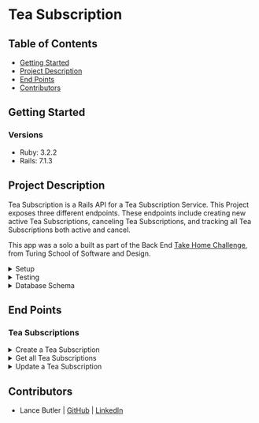 # Tea Subscription

## Table of Contents
- [Getting Started](#getting-started)
- [Project Description](#project-description)
- [End Points](#end-points)
- [Contributors](#contributors)

## Getting Started
### Versions
- Ruby: 3.2.2
- Rails: 7.1.3

## Project Description

Tea Subscription is a Rails API for a Tea Subscription Service. This Project exposes three different endpoints. These endpoints include creating new active Tea Subscriptions, canceling Tea Subscriptions, and tracking all Tea Subscriptions both active and cancel.

This app was a solo a built as part of the Back End [Take Home Challenge](https://mod4.turing.edu/projects/take_home/take_home_be), from Turing School of Software and Design.

<details>
  <summary>Setup</summary>
  1. Fork and/or Clone this Repo from GitHub.
  2. In your terminal use `$ git clone <ssh or https path>`.
  3. Change into the cloned directory using `$ cd example`.
  4. Install the gem packages using `$ bundle install`.
  5. Database Migrations can be set up by running: 
  ``` bash 
  $ rails rake db:{drop,create,migrate,seed}
  ```
</details>

<details>
  <summary>Testing</summary>

  Test using the terminal utilizing RSpec:

  ```bash
  $ bundle exec rspec spec/<follow directory path to test specific files>
  ```

  or test the whole suite with `$ bundle exec rspec`

  Test Results as of 8/25/24: 100% test coverage via gem .simplecov
</details>

<details>
  <summary>Database Schema</summary>
  
```
ActiveRecord::Schema[7.1].define(version: 2024_08_20_044257) do
  # These are extensions that must be enabled in order to support this database
  enable_extension "plpgsql"

  create_table "customer_subscriptions", force: :cascade do |t|
    t.bigint "customer_id", null: false
    t.bigint "subscription_id", null: false
    t.integer "status", default: 0, null: false
    t.datetime "created_at", null: false
    t.datetime "updated_at", null: false
    t.index ["customer_id"], name: "index_customer_subscriptions_on_customer_id"
    t.index ["subscription_id"], name: "index_customer_subscriptions_on_subscription_id"
  end

  create_table "customers", force: :cascade do |t|
    t.string "first_name", null: false
    t.string "last_name", null: false
    t.string "email", null: false
    t.string "address", null: false
    t.datetime "created_at", null: false
    t.datetime "updated_at", null: false
  end

  create_table "subscriptions", force: :cascade do |t|
    t.string "title", null: false
    t.float "price", null: false
    t.integer "frequency", null: false
    t.datetime "created_at", null: false
    t.datetime "updated_at", null: false
  end

  create_table "tea_subscriptions", force: :cascade do |t|
    t.bigint "subscription_id", null: false
    t.bigint "tea_id", null: false
    t.datetime "created_at", null: false
    t.datetime "updated_at", null: false
    t.index ["subscription_id"], name: "index_tea_subscriptions_on_subscription_id"
    t.index ["tea_id"], name: "index_tea_subscriptions_on_tea_id"
  end

  create_table "teas", force: :cascade do |t|
    t.string "title"
    t.string "description"
    t.float "tempature"
    t.integer "brew_time"
    t.datetime "created_at", null: false
    t.datetime "updated_at", null: false
  end

  add_foreign_key "customer_subscriptions", "customers"
  add_foreign_key "customer_subscriptions", "subscriptions"
  add_foreign_key "tea_subscriptions", "subscriptions"
  add_foreign_key "tea_subscriptions", "teas"
end
```
</details>

## End Points
### Tea Subscriptions
<details>
<summary> Create a Tea Subscription </summary>

Request:

```http
POST /api/v1/customer_subscriptions
Content-Type: application/json
Accept: application/json
```

Body: 

```json
{
  "subscription_id": "1",
  "customer_id": "1",
  "status": "cancelled"
}
```

Response: `status: 200`

```json
{
  "data": {
    "id": "5",
    "type": "customer_subscription",
    "attributes": {
      "status": "active"
    },
    "relationships": {
      "customer": {
        "data": {
          "id": "1",
          "type": "customer"
        }
      },
      "subscription": {
        "data": {
          "id": "1",
          "type": "subscription"
        }
      }
    }
  }
}
```
</details>

<details>
<summary> Get all Tea Subscriptions </summary>

Request:

```http
GET /customers/:id/customer_subscriptions
Content-Type: application/json
Accept: application/json
```

Response: `status: 200`

```json
{
  "data": [
    {
      "id": "1",
      "type": "customer_subscription",
      "attributes": {
        "status": "active"
      },
      "relationships": {
          "customer": {
            "data": {
              "id": "1",
              "type": "customer"
            }
          },
          "subscription": {
            "data": {
              "id": "1",
              "type": "subscription"
            }
          }
      }
    },
    {
      "id": "2",
      "type": "customer_subscription",
      "attributes": {
        "status": "cancelled"
      },
      "relationships": {
          "customer": {
            "data": {
              "id": "1",
              "type": "customer"
            }
          },
          "subscription": {
            "data": {
              "id": "1",
              "type": "subscription"
            }
          }
      }
    },
    {
      "id": "3",
      "type": "customer_subscription",
      "attributes": {
        "status": "active"
      },
      "relationships": {
          "customer": {
            "data": {
              "id": "1",
              "type": "customer"
            }
          },
        "subscription": {
          "data": {
            "id": "1",
            "type": "subscription"
          }
        }
      }
    },
    {
      "id": "4",
      "type": "customer_subscription",
      "attributes": {
        "status": "cancelled"
      },
      "relationships": {
          "customer": {
            "data": {
              "id": "1",
              "type": "customer"
            }
          },
        "subscription": {
          "data": {
            "id": "1",
            "type": "subscription"
          }
        }
      }
    }
  ]
}
```
</details>

<details>
<summary> Update a Tea Subscription </summary>

Request:

```http
PATCH /api/v1/customer_subscriptions/:id/cancel
Content-Type: application/json
Accept: application/json
```

Body: 

```json
{
  "status": "active"
}
```

Response: `status: 200`

```json
{
  "data": {
    "id": "2",
    "type": "customer_subscription",
    "attributes": {
      "status": "active"
    },
    "relationships": {
        "customer": {
            "data": {
                "id": "1",
                "type": "customer"
            }
        },
        "subscription": {
            "data": {
                "id": "1",
                "type": "subscription"
            }
        }
    }
  }
}
```
</details>

## Contributors

* Lance Butler | [GitHub](https://github.com/LJ9332) | [LinkedIn](https://www.linkedin.com/in/lance-butler-jr/)
